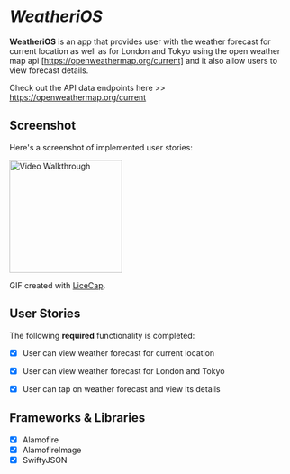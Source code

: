 # *WeatheriOS*

**WeatheriOS** is an app that provides user with the weather forecast for current location as well as for London and Tokyo using the open weather map api [https://openweathermap.org/current] and it also allow users to view forecast details. 


Check out the API data endpoints here >> https://openweathermap.org/current 


## Screenshot

Here's a screenshot of implemented user stories: 

<img src='https://i.imgur.com/H4IFB0D.png' title='Video Walkthrough' width='200' alt='Video Walkthrough' />

GIF created with [LiceCap](http://www.cockos.com/licecap/).



## User Stories

The following **required** functionality is completed:

- [x] User can view weather forecast for current location 
- [x] User can view weather forecast for London and Tokyo
- [x] User can tap on weather forecast and view its details


## Frameworks & Libraries

- [x] Alamofire
- [x] AlamofireImage
- [x] SwiftyJSON
